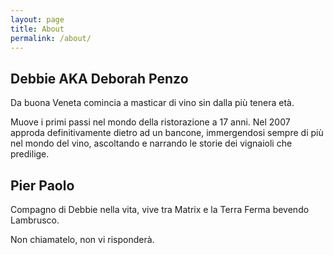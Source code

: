 ```yaml
---
layout: page
title: About
permalink: /about/
---
```


## Debbie AKA Deborah Penzo
Da buona Veneta comincia a masticar di vino sin dalla più tenera età.

Muove i primi passi nel mondo della ristorazione a 17 anni. Nel 2007 approda definitivamente dietro ad un bancone, immergendosi sempre di più nel mondo del vino, ascoltando e narrando le storie dei vignaioli che predilige.


## Pier Paolo
Compagno di Debbie nella vita, vive tra Matrix e la Terra Ferma bevendo Lambrusco.

Non chiamatelo, non vi risponderà.
